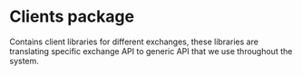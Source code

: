 # Clients package

Contains client libraries for different exchanges, these libraries are translating specific exchange API to generic API that we use throughout the system.
